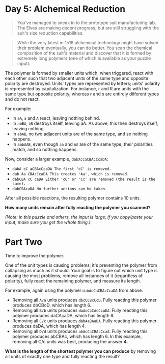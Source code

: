 # Day 5: Alchemical Reduction

> You've managed to sneak in to the prototype suit manufacturing lab. The Elves are making decent progress, but are still struggling with the suit's size reduction capabilities.

> While the very latest in 1518 alchemical technology might have solved their problem eventually, you can do better. You scan the chemical composition of the suit's material and discover that it is formed by extremely long polymers (one of which is available as your puzzle input).

The polymer is formed by smaller units which, when triggered, react with each other such that two adjacent units of the same type and opposite polarity are destroyed. Units' types are represented by letters; units' polarity is represented by capitalization. For instance, r and R are units with the same type but opposite polarity, whereas r and s are entirely different types and do not react.

For example:

- In `aA`, `a` and `A` react, leaving nothing behind.
- In `abBA`, `bB` destroys itself, leaving aA. As above, this then destroys itself, leaving nothing.
- In `abAB`, no two adjacent units are of the same type, and so nothing happens.
- In `aabAAB`, even though `aa` and `AA` are of the same type, their polarities match, and so nothing happens.

Now, consider a larger example, `dabAcCaCBAcCcaDA`:

- `dabA cC aCBAcCcaDA The first 'cC' is removed.`
- `dab Aa CBAcCcaDA This creates 'Aa', which is removed.`
- `dabCBA cC caDA Either 'cC' or 'Cc' are removed (the result is the same).`
- `dabCBAcaDA No further actions can be taken.`

After all possible reactions, the resulting polymer contains 10 units.

**How many units remain after fully reacting the polymer you scanned?**

_(Note: in this puzzle and others, the input is large; if you copy/paste your input, make sure you get the whole thing.)_

# Part Two

Time to improve the polymer.

One of the unit types is causing problems; it's preventing the polymer from collapsing as much as it should. Your goal is to figure out which unit type is causing the most problems, remove all instances of it (regardless of polarity), fully react the remaining polymer, and measure its length.

For example, again using the polymer `dabAcCaCBAcCcaDA` from above:

- Removing all `A/a` units produces `dbcCCBcCcD`. Fully reacting this polymer produces dbCBcD, which has length 6.
- Removing all `B/b` units produces `daAcCaCAcCcaDA`. Fully reacting this polymer produces daCAcaDA, which has length 8.
- Removing all `C/c` units produces `dabAaBAaDA`. Fully reacting this polymer produces daDA, which has length 4.
- Removing all `D/d` units produces `abAcCaCBAcCcaA`. Fully reacting this polymer produces abCBAc, which has length 6.
  In this example, removing all C/c units was best, producing the answer **4**.

**What is the length of the shortest polymer you can produce** by removing all units of exactly one type and fully reacting the result?
